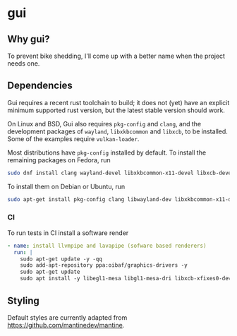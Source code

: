 # gui

## Why gui?

To prevent bike shedding, I'll come up with a better name when the project needs one.

## Dependencies

Gui requires a recent rust toolchain to build; it does not (yet) have an
explicit minimum supported rust version, but the latest stable version should
work.

On Linux and BSD, Gui also requires `pkg-config` and `clang`,
and the development packages of `wayland`, `libxkbcommon` and `libxcb`, to be installed.
Some of the examples require `vulkan-loader`.

Most distributions have `pkg-config` installed by default. To install the remaining packages on Fedora, run
```sh
sudo dnf install clang wayland-devel libxkbcommon-x11-devel libxcb-devel vulkan-loader-devel
```
To install them on Debian or Ubuntu, run
```sh
sudo apt-get install pkg-config clang libwayland-dev libxkbcommon-x11-dev libvulkan-dev
```

### CI

To run tests in CI install a software render
```yaml
- name: install llvmpipe and lavapipe (sofware based renderers)
  run: |
    sudo apt-get update -y -qq
    sudo add-apt-repository ppa:oibaf/graphics-drivers -y
    sudo apt-get update
    sudo apt install -y libegl1-mesa libgl1-mesa-dri libxcb-xfixes0-dev mesa-vulkan-drivers
```

## Styling

Default styles are currently adapted from https://github.com/mantinedev/mantine.
